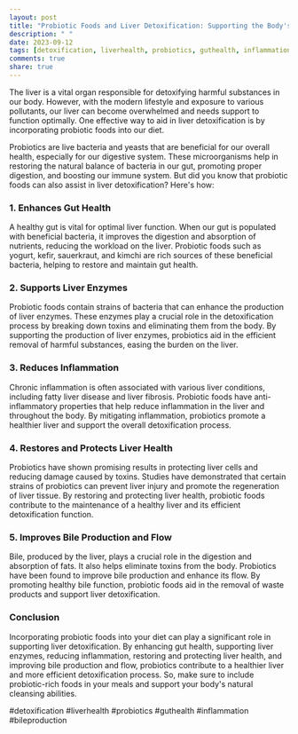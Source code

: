 ```yaml
---
layout: post
title: "Probiotic Foods and Liver Detoxification: Supporting the Body's Cleansing Process"
description: " "
date: 2023-09-12
tags: [detoxification, liverhealth, probiotics, guthealth, inflammation, bileproduction]
comments: true
share: true
---
```


The liver is a vital organ responsible for detoxifying harmful substances in our body. However, with the modern lifestyle and exposure to various pollutants, our liver can become overwhelmed and needs support to function optimally. One effective way to aid in liver detoxification is by incorporating probiotic foods into our diet.

Probiotics are live bacteria and yeasts that are beneficial for our overall health, especially for our digestive system. These microorganisms help in restoring the natural balance of bacteria in our gut, promoting proper digestion, and boosting our immune system. But did you know that probiotic foods can also assist in liver detoxification? Here's how:

### 1. Enhances Gut Health

A healthy gut is vital for optimal liver function. When our gut is populated with beneficial bacteria, it improves the digestion and absorption of nutrients, reducing the workload on the liver. Probiotic foods such as yogurt, kefir, sauerkraut, and kimchi are rich sources of these beneficial bacteria, helping to restore and maintain gut health.

### 2. Supports Liver Enzymes

Probiotic foods contain strains of bacteria that can enhance the production of liver enzymes. These enzymes play a crucial role in the detoxification process by breaking down toxins and eliminating them from the body. By supporting the production of liver enzymes, probiotics aid in the efficient removal of harmful substances, easing the burden on the liver.

### 3. Reduces Inflammation

Chronic inflammation is often associated with various liver conditions, including fatty liver disease and liver fibrosis. Probiotic foods have anti-inflammatory properties that help reduce inflammation in the liver and throughout the body. By mitigating inflammation, probiotics promote a healthier liver and support the overall detoxification process.

### 4. Restores and Protects Liver Health

Probiotics have shown promising results in protecting liver cells and reducing damage caused by toxins. Studies have demonstrated that certain strains of probiotics can prevent liver injury and promote the regeneration of liver tissue. By restoring and protecting liver health, probiotic foods contribute to the maintenance of a healthy liver and its efficient detoxification function.

### 5. Improves Bile Production and Flow

Bile, produced by the liver, plays a crucial role in the digestion and absorption of fats. It also helps eliminate toxins from the body. Probiotics have been found to improve bile production and enhance its flow. By promoting healthy bile function, probiotic foods aid in the removal of waste products and support liver detoxification.

### Conclusion

Incorporating probiotic foods into your diet can play a significant role in supporting liver detoxification. By enhancing gut health, supporting liver enzymes, reducing inflammation, restoring and protecting liver health, and improving bile production and flow, probiotics contribute to a healthier liver and more efficient detoxification process. So, make sure to include probiotic-rich foods in your meals and support your body's natural cleansing abilities.

#detoxification #liverhealth #probiotics #guthealth #inflammation #bileproduction